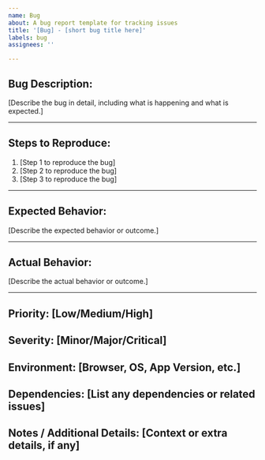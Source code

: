 ```yaml
---
name: Bug
about: A bug report template for tracking issues
title: '[Bug] - [short bug title here]'
labels: bug
assignees: ''

---
```


## **Bug Description:**
[Describe the bug in detail, including what is happening and what is expected.]

---

## **Steps to Reproduce:**
1. [Step 1 to reproduce the bug]
2. [Step 2 to reproduce the bug]
3. [Step 3 to reproduce the bug]

---

## **Expected Behavior:**
[Describe the expected behavior or outcome.]

---

## **Actual Behavior:**
[Describe the actual behavior or outcome.]

---

## **Priority:** [Low/Medium/High]  
## **Severity:** [Minor/Major/Critical]  
## **Environment:** [Browser, OS, App Version, etc.]  
## **Dependencies:** [List any dependencies or related issues]  
## **Notes / Additional Details:** [Context or extra details, if any]
